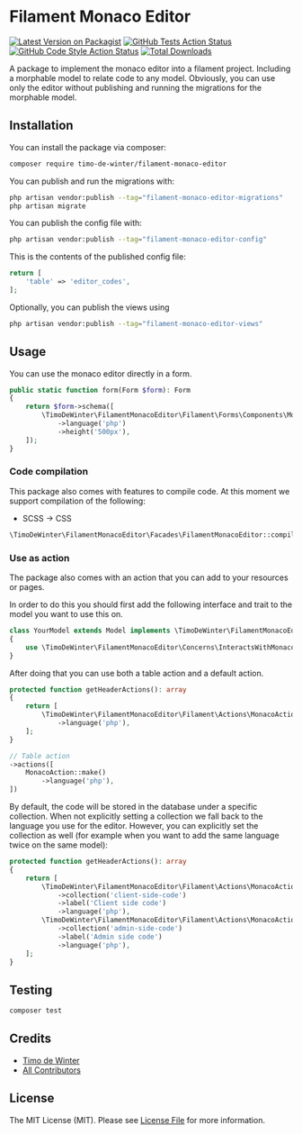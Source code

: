 # Filament Monaco Editor

[![Latest Version on Packagist](https://img.shields.io/packagist/v/timo-de-winter/filament-monaco-editor.svg?style=flat-square)](https://packagist.org/packages/timo-de-winter/filament-monaco-editor)
[![GitHub Tests Action Status](https://img.shields.io/github/actions/workflow/status/timo-de-winter/filament-monaco-editor/run-tests.yml?branch=main&label=tests&style=flat-square)](https://github.com/timo-de-winter/filament-monaco-editor/actions?query=workflow%3Arun-tests+branch%3Amain)
[![GitHub Code Style Action Status](https://img.shields.io/github/actions/workflow/status/timo-de-winter/filament-monaco-editor/fix-php-code-style-issues.yml?branch=main&label=code%20style&style=flat-square)](https://github.com/timo-de-winter/filament-monaco-editor/actions?query=workflow%3A"Fix+PHP+code+style+issues"+branch%3Amain)
[![Total Downloads](https://img.shields.io/packagist/dt/timo-de-winter/filament-monaco-editor.svg?style=flat-square)](https://packagist.org/packages/timo-de-winter/filament-monaco-editor)

A package to implement the monaco editor into a filament project. Including a morphable model to relate code to any model.
Obviously, you can use only the editor without publishing and running the migrations for the morphable model.

## Installation

You can install the package via composer:
```bash
composer require timo-de-winter/filament-monaco-editor
```

You can publish and run the migrations with:
```bash
php artisan vendor:publish --tag="filament-monaco-editor-migrations"
php artisan migrate
```

You can publish the config file with:
```bash
php artisan vendor:publish --tag="filament-monaco-editor-config"
```

This is the contents of the published config file:
```php
return [
    'table' => 'editor_codes',
];
```

Optionally, you can publish the views using
```bash
php artisan vendor:publish --tag="filament-monaco-editor-views"
```

## Usage
You can use the monaco editor directly in a form.
```php
public static function form(Form $form): Form
{
    return $form->schema([
        \TimoDeWinter\FilamentMonacoEditor\Filament\Forms\Components\MonacoEditor::make('code')
            ->language('php')
            ->height('500px'),
    ]);
}
```

### Code compilation
This package also comes with features to compile code. At this moment we support compilation of the following:

- SCSS -> CSS

```php
\TimoDeWinter\FilamentMonacoEditor\Facades\FilamentMonacoEditor::compileScssToCss('your-css');
```

### Use as action
The package also comes with an action that you can add to your resources or pages.

In order to do this you should first add the following interface and trait to the model you want to use this on.
```php
class YourModel extends Model implements \TimoDeWinter\FilamentMonacoEditor\Contracts\HasMonacoEditor
{
    use \TimoDeWinter\FilamentMonacoEditor\Concerns\InteractsWithMonacoEditor;
}
```

After doing that you can use both a table action and a default action.
```php
protected function getHeaderActions(): array
{
    return [
        \TimoDeWinter\FilamentMonacoEditor\Filament\Actions\MonacoAction::make()
            ->language('php'),
    ];
}

// Table action
->actions([
    MonacoAction::make()
        ->language('php'),
])
```

By default, the code will be stored in the database under a specific collection. When not explicitly setting a collection we fall back to the language you use for the editor.
However, you can explicitly set the collection as well (for example when you want to add the same language twice on the same model):
```php
protected function getHeaderActions(): array
{
    return [
        \TimoDeWinter\FilamentMonacoEditor\Filament\Actions\MonacoAction::make()
            ->collection('client-side-code')
            ->label('Client side code')
            ->language('php'),
        \TimoDeWinter\FilamentMonacoEditor\Filament\Actions\MonacoAction::make()
            ->collection('admin-side-code')
            ->label('Admin side code')
            ->language('php'),
    ];
}
```

## Testing
```bash
composer test
```

## Credits
- [Timo de Winter](https://github.com/timo-de-winter)
- [All Contributors](../../contributors)

## License
The MIT License (MIT). Please see [License File](LICENSE.md) for more information.
